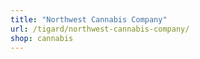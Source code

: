 ```yaml
---
title: "Northwest Cannabis Company"
url: /tigard/northwest-cannabis-company/
shop: cannabis
---
```

